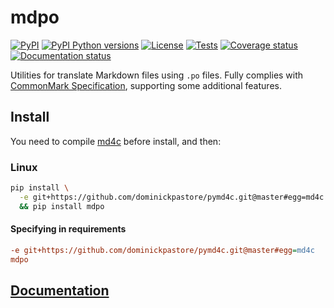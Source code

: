 # mdpo

[![PyPI][pypi-image]][pypi-link]
[![PyPI Python versions][pypi-versions-image]][pypi-link]
[![License][license-image]][license-link]
[![Tests][tests-image]][tests-link]
[![Coverage status][coverage-image]][coverage-link]
[![Documentation status][doc-image]][doc-link]

Utilities for translate Markdown files using `.po` files. Fully complies
 with [CommonMark Specification][commonmark-spec-link], supporting some
 additional features.

## Install

You need to compile [md4c](https://github.com/mity/md4c/wiki/Building-MD4C)
before install, and then:

### Linux

```bash
pip install \
  -e git+https://github.com/dominickpastore/pymd4c.git@master#egg=md4c \
  && pip install mdpo
```

#### Specifying in requirements

```ini
-e git+https://github.com/dominickpastore/pymd4c.git@master#egg=md4c
mdpo
```

## [Documentation](doc-link)

[pypi-image]: https://img.shields.io/pypi/v/mdpo
[pypi-link]: https://pypi.org/project/mdpo/
[pypi-versions-image]: https://img.shields.io/pypi/pyversions/mdpo?logo=python&logoColor=aaaaaa&labelColor=333333
[license-image]: https://img.shields.io/pypi/l/mdpo?color=light-green
[license-link]: https://github.com/mondeja/mdpo/blob/master/LICENSE
[tests-image]: https://img.shields.io/travis/mondeja/mdpo?label=tests
[tests-link]: https://travis-ci.com/github/mondeja/mdpo
[coverage-image]: https://coveralls.io/repos/github/mondeja/mdpo/badge.svg
[coverage-link]: https://coveralls.io/github/mondeja/mdpo
[doc-image]: https://readthedocs.org/projects/mdpo/badge/?version=latest
[doc-link]: https://mdpo.readthedocs.io/en/latest/
[pofile-doc-link]: https://polib.readthedocs.io/en/latest/api.html#polib.POFile
[polib-doc-link]: https://polib.readthedocs.io/en/latest
[pymd4c-link]: https://github.com/dominickpastore/pymd4c
[pymd4c-build-from-source-link]: https://github.com/dominickpastore/pymd4c#build-and-install-from-source
[mdpo2html-link]: https://github.com/mondeja/mdpo2html
[commonmark-spec-link]: https://spec.commonmark.org/0.29
